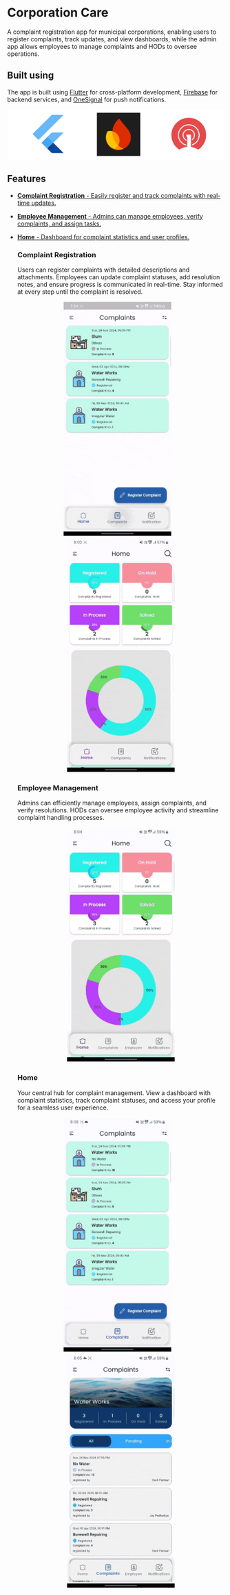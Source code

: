 # Corporation Care

A complaint registration app for municipal corporations, enabling users to register complaints, track updates, and view dashboards, 
while the admin app allows employees to manage complaints and HODs to oversee operations.

## Built using

The app is built using [Flutter](https://flutter.dev/) for cross-platform development, [Firebase](https://firebase.google.com/) for backend services, 
and [OneSignal](https://onesignal.com/) for push notifications.

![Tech Stack](github_assets/tech.png)

## Features

- [**Complaint Registration** - Easily register and track complaints with real-time updates.](#complaint-registration)
- [**Employee Management** - Admins can manage employees, verify complaints, and assign tasks.](#employee-management)
- [**Home** - Dashboard for complaint statistics and user profiles.](#home)

   ### Complaint Registration
    Users can register complaints with detailed descriptions and attachments. Employees can update complaint statuses, add resolution notes,
   and ensure progress is communicated in real-time. Stay informed at every step until the complaint is resolved.
    <div align="center">
      <img src="github_assets/register-complaint.gif" alt="Register Complaint" width="250">
      &nbsp;&nbsp;&nbsp;
      <img src="github_assets/complaint_monitor.gif" alt="Monitor Complaint" width="250">
    </div>

   ### Employee Management
    Admins can efficiently manage employees, assign complaints, and verify resolutions. HODs can oversee employee activity and streamline complaint handling processes.
    <div align="center">
      <img src="github_assets/employee_manage.gif" alt="Manage Employees" width="250">
    </div>

   ### Home
    Your central hub for complaint management. View a dashboard with complaint statistics, track complaint statuses, and access your profile for a seamless user experience.
    <div align="center">
      <img src="github_assets/profile_user.gif" alt="User Home" width="250">
      &nbsp;&nbsp;&nbsp;
      <img src="github_assets/profile_admin.gif" alt="Admin Home" width="250">
    </div>
